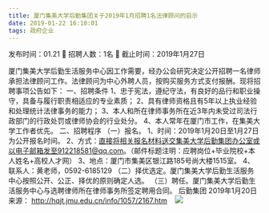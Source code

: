 ```yaml
---
title: 厦门集美大学后勤集团关于2019年1月招聘1名法律顾问的启示
date: 2019-01-22 16:10:01
tags: 政府企业
---
```

发布时间：01.21   🌟   招聘人数：1名   🌈   截止时间：2019年1月27日
<!-- more -->

厦门集美大学后勤生活服务中心因工作需要，经办公会研究决定公开招聘一名律师承担法律顾问工作。法律顾问为中心外聘人员，按购买服务方式支付报酬。现将招聘事项公告如下：
一、招聘条件
1、忠于宪法，遵纪守法，有良好的品行和职业操守，具备与履行职责相适应的专业素质；
2、具有律师资格且有5年以上执业经验和处理统计法律事务的能力；
3、本人和所在律师事务所在近3年内未受过司法行政部门的行政处罚或律师协会的行业处分。
4、本人常年在厦门市工作，在集美大学工作者优先。
二、招聘程序
（一）报名。
1、时间：2019年1月20日至1月27日为公开报名时间。
2、方式：直接将相关报名材料送交集美大学后勤集团办公室或以电子邮箱发至912218581@qq.com。（邮件标题注明：应聘岗位+毕业院校+本人姓名+高校人才网）
3、地点：厦门市集美区银江路185号尚大楼1515室。
4、联系人：黄老师，0592-6185129
（二）择优选定。厦门集美大学后勤生活服务中心按照公开、公正、择优的原则确定人选。
（三）聘任。厦门集美大学后勤生活服务中心与选聘律师所在律师事务所签定聘用合同。
后勤集团
2019年1月20日
来源：
http://hqjt.jmu.edu.cn/info/1057/2167.htm
 
 ![](https://cdn.weiweiblog.cn/20181015134814.png)